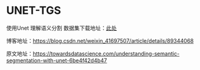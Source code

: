 # UNET-TGS
使用Unet 理解语义分割
数据集下载地址：<a href="https://www.kaggle.com/c/tgs-salt-identification-challenge/data">此处</a>

博客地址：https://blog.csdn.net/weixin_41697507/article/details/89344068

原文地址：https://towardsdatascience.com/understanding-semantic-segmentation-with-unet-6be4f42d4b47
